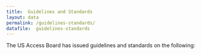 ```yaml
---
title:  Guidelines and Standards
layout: data
permalink: /guidelines-standards/
datafile:  guidelines-standards
---
```


 The US Access Board  has issued guidelines and standards on the following:
